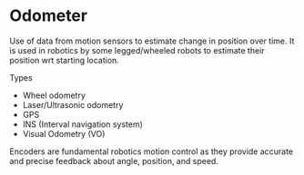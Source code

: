 # Odometer

Use of data from motion sensors to estimate change in position over time. It is used in robotics by some legged/wheeled robots to estimate their position wrt starting location.

Types

- Wheel odometry
- Laser/Ultrasonic odometry
- GPS
- INS (Interval navigation system)
- Visual Odometry (VO)

Encoders are fundamental robotics motion control as they provide accurate and precise feedback about angle, position, and speed.


